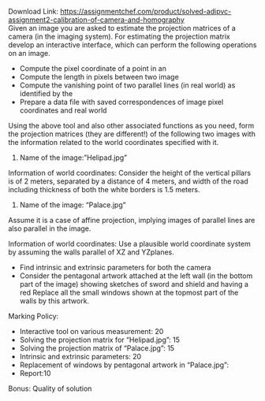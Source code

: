 Download Link: https://assignmentchef.com/product/solved-adipvc-assignment2-calibration-of-camera-and-homography
<br>
Given   an  image  you  are       asked   to         estimate          the       projection        matrices          of a          camera            (in        the       imaging           system).           For       estimating       the       projection matrix develop           an        interactive       interface,        which   can      perform           the       following operations       on        an        image.

<ul>

 <li>Compute the       pixel    coordinate       of         a          point    in         an</li>

 <li>Compute the       length  in         pixels   between          two      image</li>

 <li>Compute the       vanishing         point    of         two      parallel            lines     (in        real      world)  as       identified         by        the</li>

 <li>Prepare a          data     file       with     saved   correspondences         of         image  pixel    coordinates       and      real      world</li>

</ul>




Using   the       above  tool      and      also      other   associated       functions         as         you      need,   form the       projection        matrices          (they    are       different!)       of         the       following         two images with     the                   information     related to         the       world   coordinates     specified          with it.




<ol>

 <li>Name of         the       image:”Helipad.jpg”</li>

</ol>

Information     of         world   coordinates:    Consider          the       height  of         the       vertical pillars  is          of         2          meters,            separated        by        a          distance           of         4 meters,            and      width   of         the       road     including         thickness         of         both     the white   borders            is          1.5       meters.




<ol>

 <li>Name of         the       image: “Palace.jpg”</li>

</ol>

Assume            it          is          a          case     of         affine   projection,       implying images of         parallel            lines     are       also      parallel            in         the       image.

Information     of         world   coordinates:                Use      a          plausible          world coordinate       system by        assuming         the       walls    parallel            of         XZ        and      YZplanes.




<ul>

 <li>Find intrinsic           and      extrinsic          parameters     for       both     the       camera</li>

 <li>Consider the       pentagonal      artwork           attached          at         the       left       wall     (in        the       bottom            part     of         the       image) showing           sketches          of         sword  and       shield   and      having a          red                   Replace           all        the       small   windows       shown  at         the       topmost           part     of         the       walls    by        this      artwork.</li>

</ul>




Marking           Policy:

<ul>

 <li>Interactive tool on        various measurement: 20</li>

 <li>Solving the       projection        matrix for       “Helipad.jpg”: 15</li>

 <li>Solving the       projection        matrix of         “Palace.jpg”:   15</li>

 <li>Intrinsic and      extrinsic          parameters:    20</li>

 <li>Replacement of         windows          by        pentagonal      artwork           in         “Palace.jpg”:</li>

 <li>Report:10</li>

</ul>

Bonus:  Quality of         solution


